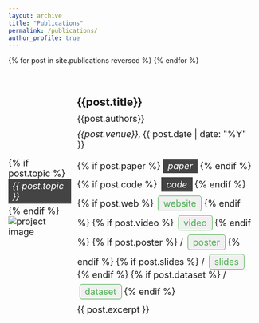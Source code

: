 ```yaml
---
layout: archive
title: "Publications"
permalink: /publications/
author_profile: true
---
```


<table style="width:100%; border:0; border-spacing:0; border-collapse:separate; margin-right:auto; margin-left:auto; font-size:18px;">
  {% for post in site.publications reversed %}
  <tr>
    <td style="border: none; padding:0; width:25%; vertical-align:middle; max-width:100px; max-height:100px;">
  <!-- 이미지 & 토픽 컨테이너 -->
  <div style="display: inline-block; margin:0; padding:0;">
    {% if post.topic %}
      <!-- Topic 배지: 시크한 회색 박스, 바로 위에 붙임 -->
      <div style="background-color:#444; color:#fff; font-style: italic; 
                  border:none; border-radius:0; padding:4px 8px; 
                  margin-bottom:4px; display:inline-block;">
        {{ post.topic }}
      </div>
    {% endif %}
    <!-- 실제 이미지 -->
    <img src="/{{post.image}}" alt="project image" 
         style="display:block; width:auto; height:auto; max-width:100%; margin:0; padding:0;" />
  </div>
</td>
    <td style="border: none; padding:2.5%; width:75%; vertical-align:middle;">
      <h3 style="font-size:22px; margin-bottom:10px;">{{post.title}}</h3>
      <div style="margin-bottom:10px;">{{post.authors}}</div>
      <div style="margin-bottom:10px;"><em>{{post.venue}}</em>, {{ post.date | date: "%Y" }}</div>
      <div style="margin-bottom:10px;">
        {% if post.paper %}
          <a href="{{post.paper}}"
             style="
               font-style: italic;
               background-color: #444;
               color: #fff;
               border: none;
               border-radius: 0;
               padding: 4px 10px;
               text-align: center;
               text-decoration: none;
               display: inline-block;
               margin-top: 8px;
             ">
            paper
          </a>
        {% endif %}
        {% if post.code %}
          <a href="{{post.code}}"
             style="
               font-style: italic;
               background-color: #444;
               color: #fff;
               border: none;
               border-radius: 0;
               padding: 4px 10px;
               text-align: center;
               text-decoration: none;
               display: inline-block;
               margin-left: 4px;
               margin-top: 8px;
             ">
            code
          </a>
        {% endif %}
        {% if post.web %}
          <a href="{{post.web}}" style="background-color:#f0f0f0; color:#4CAF50; border:1px solid #4CAF50; padding:4px 10px; text-align:center; text-decoration:none; display:inline-block; margin-left:4px; margin-top:8px; border-radius:5px;">website</a>
        {% endif %}
        {% if post.video %}
          <a href="{{post.video}}" style="background-color:#f0f0f0; color:#4CAF50; border:1px solid #4CAF50; padding:4px 10px; text-align:center; text-decoration:none; display:inline-block; margin-left:4px; margin-top:8px; border-radius:5px;">video</a>
        {% endif %}
        {% if post.poster %}
          / <a href="{{post.poster}}" style="background-color:#f0f0f0; color:#4CAF50; border:1px solid #4CAF50; padding:4px 10px; text-align:center; text-decoration:none; display:inline-block; margin-left:4px; margin-top:8px; border-radius:5px;">poster</a>
        {% endif %}
        {% if post.slides %}
          / <a href="{{post.slides}}" style="background-color:#f0f0f0; color:#4CAF50; border:1px solid #4CAF50; padding:4px 10px; text-align:center; text-decoration:none; display:inline-block; margin-left:4px; margin-top:8px; border-radius:5px;">slides</a>
        {% endif %}
        {% if post.dataset %}
          / <a href="{{post.dataset}}" style="background-color:#f0f0f0; color:#4CAF50; border:1px solid #4CAF50; padding:4px 10px; text-align:center; text-decoration:none; display:inline-block; margin-left:4px; margin-top:8px; border-radius:5px;">dataset</a>
        {% endif %}
      </div>
      <div>
        {{ post.excerpt }}
      </div>
    </td>
  </tr>
  {% endfor %}
</table>
